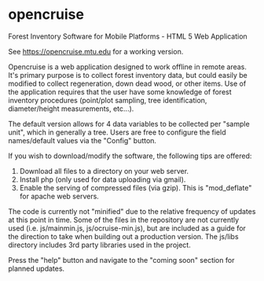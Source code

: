 opencruise
==========

Forest Inventory Software for Mobile Platforms - HTML 5 Web Application

See https://opencruise.mtu.edu for a working version.

Opencruise is a web application designed to work offline in remote areas.
 It's primary purpose is to collect forest inventory data, but could easily be modified to collect
 regeneration, down dead wood, or other items.  Use of the application requires that the user have some knowledge of forest
 inventory procedures (point/plot sampling, tree identification, diameter/height measurements, etc...).
 
 The default version allows for 4 data variables to be collected per "sample unit", which in generally a tree.
 Users are free to configure the field names/default values via the "Config" button.
 
 If you wish to download/modify the software, the following tips are offered:
 
 1. Download all files to a directory on your web server.
 2. Install php (only used for data uploading via gmail).
 3. Enable the serving of compressed files (via gzip).  This is "mod_deflate" for apache web servers.
 
 The code is currently not "minified" due to the relative frequency of updates at this point in time.  Some of
 the files in the repository are not currently used (i.e. js/mainmin.js, js/ocruise-min.js), but are included as a 
 guide for the direction to take when building out a production version.  The js/libs directory includes 3rd party
 libraries used in the project.
 
 Press the "help" button and navigate to the "coming soon" section for planned updates.